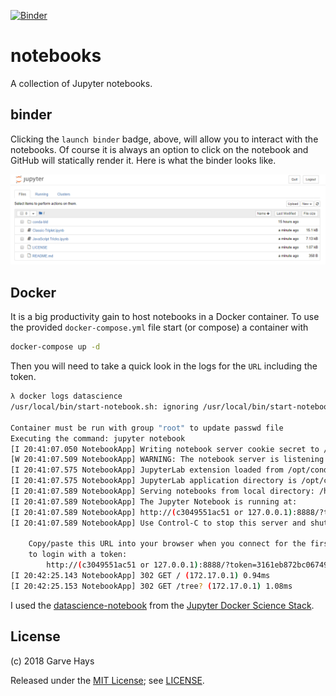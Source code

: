[![Binder](https://mybinder.org/badge.svg)](https://mybinder.org/v2/gh/gkhays/notebooks/master)

# notebooks
A collection of Jupyter notebooks.

## binder
Clicking the `launch binder` badge, above, will allow you to interact with the notebooks. Of course it is always an option to click on the notebook and GitHub will statically render it. Here is what the binder looks like.

![binder](images/binder.png)

## Docker

It is a big productivity gain to host notebooks in a Docker container. To use the provided `docker-compose.yml` file start (or compose) a container with
```bash
docker-compose up -d
```
Then you will need to take a quick look in the logs for the `URL` including the token.
```bash
λ docker logs datascience
/usr/local/bin/start-notebook.sh: ignoring /usr/local/bin/start-notebook.d/*

Container must be run with group "root" to update passwd file
Executing the command: jupyter notebook
[I 20:41:07.050 NotebookApp] Writing notebook server cookie secret to /home/jovyan/.local/share/jupyter/runtime/notebook_cookie_secret
[W 20:41:07.509 NotebookApp] WARNING: The notebook server is listening on all IP addresses and not using encryption. This is not recommended.
[I 20:41:07.575 NotebookApp] JupyterLab extension loaded from /opt/conda/lib/python3.6/site-packages/jupyterlab
[I 20:41:07.575 NotebookApp] JupyterLab application directory is /opt/conda/share/jupyter/lab
[I 20:41:07.589 NotebookApp] Serving notebooks from local directory: /home/jovyan
[I 20:41:07.589 NotebookApp] The Jupyter Notebook is running at:
[I 20:41:07.589 NotebookApp] http://(c3049551ac51 or 127.0.0.1):8888/?token=3161eb872bc06749824b8e998cef6d572e440e254daf77e3
[I 20:41:07.589 NotebookApp] Use Control-C to stop this server and shut down all kernels (twice to skip confirmation).[C 20:41:07.589 NotebookApp]

    Copy/paste this URL into your browser when you connect for the first time,
    to login with a token:
        http://(c3049551ac51 or 127.0.0.1):8888/?token=3161eb872bc06749824b8e998cef6d572e440e254daf77e3
[I 20:42:25.143 NotebookApp] 302 GET / (172.17.0.1) 0.94ms
[I 20:42:25.153 NotebookApp] 302 GET /tree? (172.17.0.1) 1.08ms
```

I used the [datascience-notebook](https://hub.docker.com/r/jupyter/datascience-notebook/) from the [Jupyter Docker Science Stack](https://jupyter-docker-stacks.readthedocs.io/en/latest/index.html).

## License
(c) 2018 Garve Hays

Released under the [MIT License](https://opensource.org/licenses/MIT); see [LICENSE](https://github.com/gkhays/notebooks/blob/master/LICENSE).
